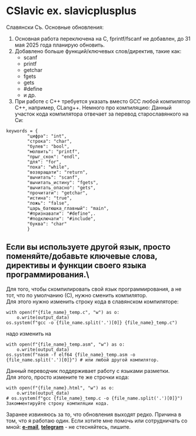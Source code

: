 # CSlavic ex. slavicplusplus
Славянски Cъ.
Основные обновления:
1. Основная работа переключена на C, fprintf/fscanf не добавлен, до 31 мая 2025 года планирую обновить.
2. Добавлено больше функций/ключевых слов/директив, такие как:
   - scanf
   - printf
   - getchar
   - fgets
   - gets
   - #define
   - и др.
3. При работе с C++ требуется указать вместо GCC любой компилятор C++, например, CLang++.
Немного про компиляцию:
Данный участок кода компилятора отвечает за перевод старославянкого на Си:
```
keywords = {
        "цифра": "int",
        "строка": "char",
        "булев": "bool",
        "молвить": "printf",
        "прыг_скок": "endl",
        "для": "for",
        "пока": "while",
        "возвращати": "return",
        "вычитать": "scanf",
        "вычитать_истину": "fgets",
        "вычитать_опасно": "gets",
        "прочитати": "getchar",
        "истина": "true",
        "ложь": "false",
        "царь_батюшка_главный": "main",
        "#признавати": "#define",.
        "#подключати": "#include",
        "буква": "char"
        }
```
Если вы используете другой язык, просто поменяйте/добавьте ключевые слова, директивы и функции своего языка программирования.\
---
Для того, чтобы скомпилировать свой язык программирования, а не тот, что по умолчанию (С), нужно сменить компилятор.\
Для этого нужно изменить строку кода в славянском компиляторе:
```
with open(f"{file_name}_temp.c", "w") as o:
    o.write(output_data)
os.system(f"gcc -o {file_name.split('.')[0]} {file_name}_temp.c")
```
надо изменить на
```
with open(f"{file_name}_temp.asm", "w") as o:
    o.write(output_data)
os.system(f"nasm -f elf64 {file_name}_temp.asm -o {file_name.split('.')[0]}") # или любой другой компилятор.
```
Данный переводчик поддерживает работу с языками разметки.\
Для этого, просто измените те же строчки кода:
```
with open(f"{file_name}.html", "w") as o:
    o.write(output_data)
# os.system(f"gcc {file_name}_temp.c -o {file_name.split('.')[0]}") Закомментируйте строку компиляции кода.
```
Заранее извиняюсь за то, что обновления выходят редко. Причина в том, что я работаю один.
Если хотите мне помочь или сотрудничать со мной: [**e-mail**](mailto:levm370@proton.me), [**telegram**](https://t.me/@slaboto4nik_ops) - не стесняйтесь, пишите.
